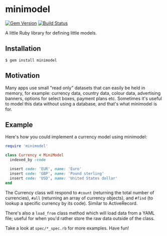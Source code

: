 # minimodel

[![Gem Version](https://badge.fury.io/rb/minimodel.svg)](https://badge.fury.io/rb/minimodel) [![Build Status](https://api.travis-ci.org/timcraft/minimodel.svg?branch=master)](https://travis-ci.org/timcraft/minimodel)


A little Ruby library for defining little models.


## Installation

    $ gem install minimodel


## Motivation

Many apps use small "read only" datasets that can easily be held in memory,
for example: currency data, country data, colour data, advertising banners,
options for select boxes, payment plans etc. Sometimes it's useful to model
this data without using a database, and that's what minimodel is for.


## Example

Here's how you could implement a currency model using minimodel:

```ruby
require 'minimodel'

class Currency < MiniModel
  indexed_by :code

  insert code: 'EUR', name: 'Euro'
  insert code: 'GBP', name: 'Pound sterling'
  insert code: 'USD', name: 'United States dollar'
end
```

The Currency class will respond to `#count` (returning the total number of
currencies), `#all` (returning an array of currency objects), and `#find`
(to lookup a specific currency by its code). Similar to ActiveRecord.

There's also a `load_from` class method which will load data from a YAML
file; useful for when you'd rather store the raw data outside of the class.

Take a look at `spec/*_spec.rb` for more examples. Have fun!
